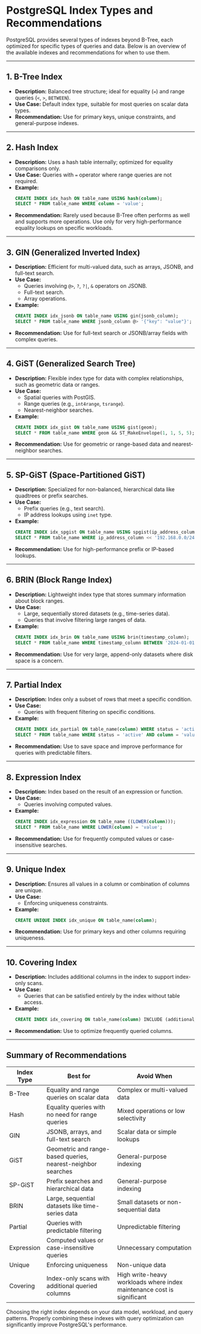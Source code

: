 
# PostgreSQL Index Types and Recommendations

PostgreSQL provides several types of indexes beyond B-Tree, each optimized for specific types of queries and data. Below is an overview of the available indexes and recommendations for when to use them.

---

## 1. B-Tree Index
- **Description:** Balanced tree structure; ideal for equality (`=`) and range queries (`<`, `>`, `BETWEEN`).
- **Use Case:** Default index type, suitable for most queries on scalar data types.
- **Recommendation:** Use for primary keys, unique constraints, and general-purpose indexes.

---

## 2. Hash Index
- **Description:** Uses a hash table internally; optimized for equality comparisons only.
- **Use Case:** Queries with `=` operator where range queries are not required.
- **Example:**
  ```sql
  CREATE INDEX idx_hash ON table_name USING hash(column);
  SELECT * FROM table_name WHERE column = 'value';
  ```
- **Recommendation:** Rarely used because B-Tree often performs as well and supports more operations. Use only for very high-performance equality lookups on specific workloads.

---

## 3. GIN (Generalized Inverted Index)
- **Description:** Efficient for multi-valued data, such as arrays, JSONB, and full-text search.
- **Use Case:** 
  - Queries involving `@>`, `?`, `?|`, `&` operators on JSONB.
  - Full-text search.
  - Array operations.
- **Example:**
  ```sql
  CREATE INDEX idx_jsonb ON table_name USING gin(jsonb_column);
  SELECT * FROM table_name WHERE jsonb_column @> '{"key": "value"}';
  ```
- **Recommendation:** Use for full-text search or JSONB/array fields with complex queries.

---

## 4. GiST (Generalized Search Tree)
- **Description:** Flexible index type for data with complex relationships, such as geometric data or ranges.
- **Use Case:**
  - Spatial queries with PostGIS.
  - Range queries (e.g., `int4range`, `tsrange`).
  - Nearest-neighbor searches.
- **Example:**
  ```sql
  CREATE INDEX idx_gist ON table_name USING gist(geom);
  SELECT * FROM table_name WHERE geom && ST_MakeEnvelope(1, 1, 5, 5);
  ```
- **Recommendation:** Use for geometric or range-based data and nearest-neighbor searches.

---

## 5. SP-GiST (Space-Partitioned GiST)
- **Description:** Specialized for non-balanced, hierarchical data like quadtrees or prefix searches.
- **Use Case:**
  - Prefix queries (e.g., text search).
  - IP address lookups using `inet` type.
- **Example:**
  ```sql
  CREATE INDEX idx_spgist ON table_name USING spgist(ip_address_column);
  SELECT * FROM table_name WHERE ip_address_column << '192.168.0.0/24';
  ```
- **Recommendation:** Use for high-performance prefix or IP-based lookups.

---

## 6. BRIN (Block Range Index)
- **Description:** Lightweight index type that stores summary information about block ranges.
- **Use Case:**
  - Large, sequentially stored datasets (e.g., time-series data).
  - Queries that involve filtering large ranges of data.
- **Example:**
  ```sql
  CREATE INDEX idx_brin ON table_name USING brin(timestamp_column);
  SELECT * FROM table_name WHERE timestamp_column BETWEEN '2024-01-01' AND '2024-12-31';
  ```
- **Recommendation:** Use for very large, append-only datasets where disk space is a concern.

---

## 7. Partial Index
- **Description:** Index only a subset of rows that meet a specific condition.
- **Use Case:**
  - Queries with frequent filtering on specific conditions.
- **Example:**
  ```sql
  CREATE INDEX idx_partial ON table_name(column) WHERE status = 'active';
  SELECT * FROM table_name WHERE status = 'active' AND column = 'value';
  ```
- **Recommendation:** Use to save space and improve performance for queries with predictable filters.

---

## 8. Expression Index
- **Description:** Index based on the result of an expression or function.
- **Use Case:**
  - Queries involving computed values.
- **Example:**
  ```sql
  CREATE INDEX idx_expression ON table_name ((LOWER(column)));
  SELECT * FROM table_name WHERE LOWER(column) = 'value';
  ```
- **Recommendation:** Use for frequently computed values or case-insensitive searches.

---

## 9. Unique Index
- **Description:** Ensures all values in a column or combination of columns are unique.
- **Use Case:**
  - Enforcing uniqueness constraints.
- **Example:**
  ```sql
  CREATE UNIQUE INDEX idx_unique ON table_name(column);
  ```
- **Recommendation:** Use for primary keys and other columns requiring uniqueness.

---

## 10. Covering Index
- **Description:** Includes additional columns in the index to support index-only scans.
- **Use Case:**
  - Queries that can be satisfied entirely by the index without table access.
- **Example:**
  ```sql
  CREATE INDEX idx_covering ON table_name(column) INCLUDE (additional_column);
  ```
- **Recommendation:** Use to optimize frequently queried columns.

---

## Summary of Recommendations

| **Index Type**  | **Best for**                                                                                      | **Avoid When**                                                                   |
|------------------|--------------------------------------------------------------------------------------------------|----------------------------------------------------------------------------------|
| B-Tree           | Equality and range queries on scalar data                                                       | Complex or multi-valued data                                                    |
| Hash             | Equality queries with no need for range queries                                                 | Mixed operations or low selectivity                                             |
| GIN              | JSONB, arrays, and full-text search                                                             | Scalar data or simple lookups                                                   |
| GiST             | Geometric and range-based queries, nearest-neighbor searches                                    | General-purpose indexing                                                        |
| SP-GiST          | Prefix searches and hierarchical data                                                           | General-purpose indexing                                                        |
| BRIN             | Large, sequential datasets like time-series data                                                | Small datasets or non-sequential data                                           |
| Partial          | Queries with predictable filtering                                                              | Unpredictable filtering                                                         |
| Expression       | Computed values or case-insensitive queries                                                     | Unnecessary computation                                                         |
| Unique           | Enforcing uniqueness                                                                            | Non-unique data                                                                 |
| Covering         | Index-only scans with additional queried columns                                                | High write-heavy workloads where index maintenance cost is significant          |

Choosing the right index depends on your data model, workload, and query patterns. Properly combining these indexes with query optimization can significantly improve PostgreSQL's performance.
